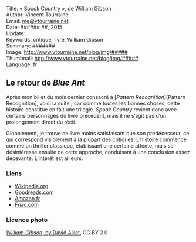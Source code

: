 Title:     « Spook Country », de William Gibson  
Author:    Vincent Tourraine  
Email:     me@vtourraine.net  
Date:      ###### ##, 2015  
Update:    
Keywords:  critique, livre, William Gibson  
Summary:   #######  
Image:     http://www.vtourraine.net/blog/img/#####  
Thumbnail: http://www.vtourraine.net/blog/img/#####  
Language:  fr  

## Le retour de *Blue Ant*

Après mon billet du mois dernier consacré à [*Pattern Recognition*][Pattern Recognition], voici la suite ; car comme toutes les bonnes choses, cette histoire constitue en fait une trilogie. *Spook Country* revient donc avec certains personnages du livre précédent, mais il ne s’agit pas d’un prolongement direct du récit. 

Globalement, je trouve ce livre moins satisfaisant que son prédécesseur, ce qui correspond visiblement à la plupart des critiques. L’histoire commence comme un thriller classique, établissant une certaine attente, mais se désintéresse ensuite de cette approche, conduisant à une conclusion assez décevante. L’intérêt est ailleurs. 


### Liens

- [Wikipedia.org](http://en.wikipedia.org/wiki/Spook_Country)
- [Goodreads.com](https://www.goodreads.com/book/show/22322.Spook_Country)
- [Amazon.fr](http://www.amazon.fr/dp/0425226719)
- [Fnac.com](http://livre.fnac.com/a2252197/William-Gibson-Spook-country)


### Licence photo

[_William Gibson_, by David Alliet](https://www.flickr.com/photos/nowherenear/1346415385), CC BY 2.0


[Cover]:  http://www.vtourraine.net/blog/img/critique-gibson-pattern-recognition/pattern-recognition.jpg
[Gibson]: http://www.vtourraine.net/blog/img/critique-gibson-pattern-recognition/william-gibson-by-david-alliet.jpg
